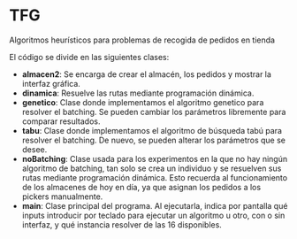 # TFG
Algoritmos heurísticos para problemas de recogida de pedidos en tienda

El código se divide en las siguientes clases:
  - **almacen2**: Se encarga de crear el almacén, los pedidos y mostrar la interfaz gráfica.
  - **dinamica**: Resuelve las rutas mediante programación dinámica.
  - **genetico**: Clase donde implementamos el algoritmo genetico para resolver el batching. Se pueden cambiar los parámetros libremente para comparar resultados.
  - **tabu**: Clase donde implementamos el algoritmo de búsqueda tabú para resolver el batching. De nuevo, se pueden alterar los parámetros que se desee.
  - **noBatching**: Clase usada para los experimentos en la que no hay ningún algoritmo de batching, tan solo se crea un individuo y se resuelven sus rutas mediante programación dinámica. Esto recuerda al funcionamiento de los almacenes de hoy en día, ya que asignan los pedidos a los pickers manualmente.
  - **main**: Clase principal del programa. Al ejecutarla, indica por pantalla qué inputs introducir por teclado para ejecutar un algoritmo u otro, con o sin interfaz, y qué instancia resolver de las 16 disponibles.
